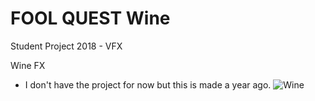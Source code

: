 # FOOL QUEST Wine
 Student Project 2018 - VFX

Wine FX
- I don't have the project for now but this is made a year ago.
![Wine](https://user-images.githubusercontent.com/43956936/70379171-6e1d7800-1929-11ea-9a53-dbec75bd7ea9.gif)
